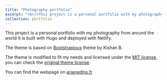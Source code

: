 ```yaml
---
title: "Photography portfolio"
excerpt: "<br/>This project is a personal portfolio with my photography built with Hugo and deployed with Netlify <img src='/images/portfolio/ADlns_screenshot.png' width="50%" height="50%">"
collection: portfolio
---
```


This project is a personal portfolio with my photography from around the world
It is built with Hugo and deployed with Netlify. 

The theme is based on [Bootstrapious](http://bootstrapious.com/) theme by Kishan B. 

The theme is modified to fit my needs and licensed under the [MIT license](https://opensource.org/licenses/MIT), you can check the [original theme license](https://bootstrapious.com/p/creative-portfolio). 

You can find the webpage on [arianedlns.fr](https://arianedlns.fr/portfolio/)